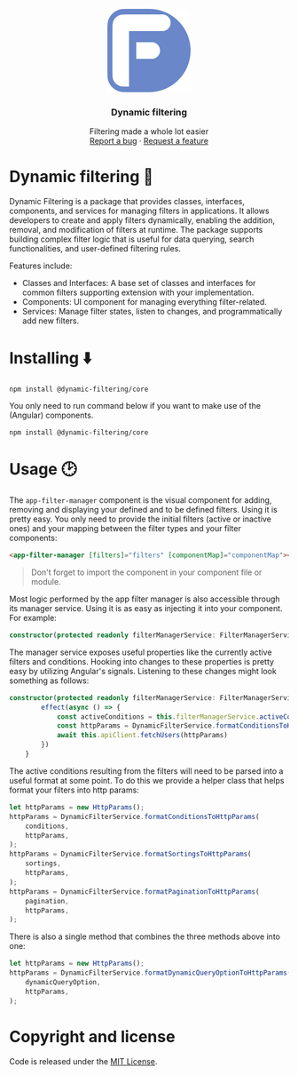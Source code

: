 <p align="center">
  <img src="./dynamic-filtering-logo.svg" alt="Dynamic filtering logo" width="150" height="150">
</p>

<h3 align="center">Dynamic filtering</h3>

<p align="center">
  Filtering made a whole lot easier
  <br>
  <a href="https://github.com/JobHaast/dynamic-filtering/issues/new?assignees=&labels=bug&projects=&template=bug_report.yml&title=Provide+a+summary+of+the+issue">Report a bug</a>
  ·
  <a href="https://github.com/JobHaast/dynamic-filtering/issues/new?assignees=&labels=feature&projects=&template=feature_request.yml&title=Suggest+a+new+feature">Request a feature</a>
</p>

# Dynamic filtering 🔎

Dynamic Filtering is a package that provides classes, interfaces, components, and services for managing filters in applications. It allows developers to create and apply filters dynamically, enabling the addition, removal, and modification of filters at runtime. The package supports building complex filter logic that is useful for data querying, search functionalities, and user-defined filtering rules.

Features include:

-   Classes and Interfaces: A base set of classes and interfaces for common filters supporting extension with your implementation.
-   Components: UI component for managing everything filter-related.
-   Services: Manage filter states, listen to changes, and programmatically add new filters.

# Installing ⬇️

```shell
npm install @dynamic-filtering/core
```

You only need to run command below if you want to make use of the (Angular) components.

```shell
npm install @dynamic-filtering/core
```

# Usage 🕑

The `app-filter-manager` component is the visual component for adding, removing and displaying your defined and to be defined filters. Using it is pretty easy. You only need to provide the initial filters (active or inactive ones) and your mapping between the filter types and your filter components:

```HTML
<app-filter-manager [filters]="filters" [componentMap]="componentMap"></app-filter-manager>
```

> Don't forget to import the component in your component file or module.

Most logic performed by the app filter manager is also accessible through its manager service. Using it is as easy as injecting it into your component. For example:

```ts
constructor(protected readonly filterManagerService: FilterManagerService) {}
```

The manager service exposes useful properties like the currently active filters and conditions. Hooking into changes to these properties is pretty easy by utilizing Angular's signals. Listening to these changes might look something as follows:

```ts
constructor(protected readonly filterManagerService: FilterManagerService) {
        effect(async () => {
            const activeConditions = this.filterManagerService.activeConditions()
            const httpParams = DynamicFilterService.formatConditionsToHttpParams(activeConditions, new HttpParams())
            await this.apiClient.fetchUsers(httpParams)
        })
    }
```

The active conditions resulting from the filters will need to be parsed into a useful format at some point. To do this we provide a helper class that helps format your filters into http params:

```ts
let httpParams = new HttpParams();
httpParams = DynamicFilterService.formatConditionsToHttpParams(
    conditions,
    httpParams,
);
httpParams = DynamicFilterService.formatSortingsToHttpParams(
    sortings,
    httpParams,
);
httpParams = DynamicFilterService.formatPaginationToHttpParams(
    pagination,
    httpParams,
);
```

There is also a single method that combines the three methods above into one:

```ts
let httpParams = new HttpParams();
httpParams = DynamicFilterService.formatDynamicQueryOptionToHttpParams(
    dynamicQueryOption,
    httpParams,
);
```

# Copyright and license

Code is released under the [MIT License](https://github.com/JobHaast/dynamic-filtering/blob/main/LICENSE).
